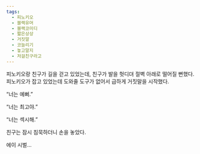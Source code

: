 ```yaml
---
tags:
  - 피노키오
  - 블랙유머
  - 블랙코미디
  - 짧은상상
  - 거짓말
  - 코늘리기
  - 놓고말지
  - 저걸친구라고
---
```

피노키오랑 친구가 길을 걷고 있었는데, 친구가 발을 헛디뎌 절벽 아래로 떨어질 뻔했다. 피노키오가 잡고 있었는데 도와줄 도구가 없어서 급하게 거짓말을 시작했다.

  

“너는 예뻐.”

“너는 최고야.”

“너는 섹시해.”

  

친구는 잠시 침묵하더니 손을 놓았다.

에이 시벌…
